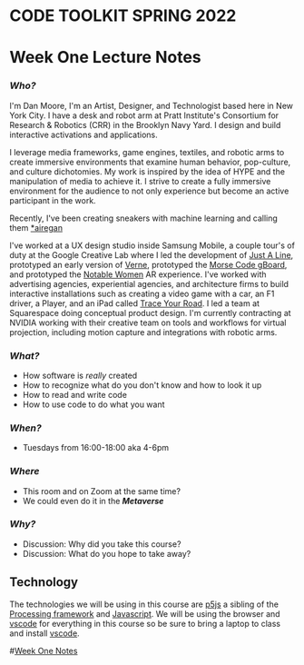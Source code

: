 # __CODE TOOLKIT SPRING 2022__
# Week One Lecture Notes
### _Who?_
I'm Dan Moore, I'm an Artist, Designer, and Technologist based here in New York City.  I have a desk and robot arm at Pratt Institute's Consortium for Research & Robotics (CRR) in the Brooklyn Navy Yard.  I design and build interactive activations and applications.  

I leverage media frameworks, game engines, textiles, and robotic arms to create immersive environments that examine human behavior, pop-culture, and culture dichotomies. My work is inspired by the idea of HYPE and the manipulation of media to achieve it. I strive to create a fully immersive environment for the audience to not only experience but become an active participant in the work.

Recently, I've been creating sneakers with machine learning and calling them [*airegan](www.aire-gan.com)

I've worked at a UX design studio inside Samsung Mobile, a couple tour's of duty at the Google Creative Lab where I led the development of [Just A Line](https://justaline.withgoogle.com),  prototyped an early version of [Verne](https://verne.withgoogle.com), prototyped the [Morse Code gBoard](https://support.google.com/accessibility/android/answer/9011881?hl=en&co=GENIE.Platform%3DAndroid), and prototyped the [Notable Women](https://notablewomen.withgoogle.com) AR experience.  I've worked with advertising agencies, experiential agencies, and architecture firms to build interactive installations such as creating a video game with a car, an F1 driver, a Player, and an iPad called [Trace Your Road](https://vimeo.com/74125559).  I led a team at Squarespace doing conceptual product design.  I'm currently contracting at NVIDIA working with their creative team on tools and workflows for virtual projection, including motion capture and integrations with robotic arms.  

### _What?_
- How software is _really_ created
- How to recognize what do you don't know and how to look it up
- How to read and write code
- How to use code to do what you want
### _When?_
- Tuesdays from 16:00-18:00 aka 4-6pm
### _Where_
- This room and on Zoom at the same time? 
- We could even do it in the ___Metaverse___
### _Why?_ 
- Discussion: Why did you take this course?
- Discussion: What do you hope to take away?
## __Technology__
The technologies we will be using in this course are [p5js](https://p5js.org) a sibling of the [Processing framework](https://processing.org) and [Javascript](https://en.m.wikipedia.org/wiki/JavaScript).  We will be using the browser and [vscode](https://code.visualstudio.com) for everything in this course so be sure to bring a laptop to class and install [vscode](https://code.visualstudio.com).

#[Week One Notes](WeekOne.md)